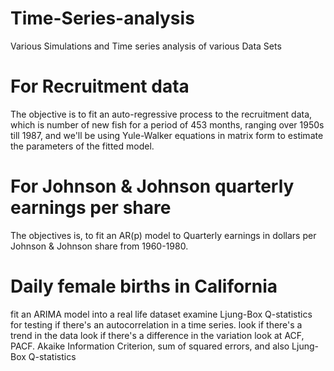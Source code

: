 # Time-Series-analysis
Various Simulations and Time series analysis of various Data Sets

# For Recruitment data
The objective is to fit an auto-regressive process to the recruitment data, which is number of new fish for a period of 453 months, ranging over 1950s till 1987, and we'll be using Yule-Walker equations in matrix form to estimate the parameters of the fitted model.
# For Johnson & Johnson quarterly earnings per share
The objectives is, to fit an AR(p) model to Quarterly earnings in dollars per Johnson & Johnson share from 1960-1980.
#  Daily female births in California
fit an ARIMA model into a real life dataset
examine Ljung-Box Q-statistics for testing if there's an autocorrelation in a time series.
look if there's a trend in the data
look if there's a difference in the variation
look at ACF, PACF. Akaike Information Criterion, sum of squared errors, and also Ljung-Box Q-statistics
